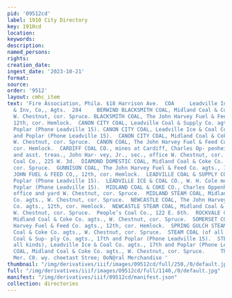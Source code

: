 ```yaml
---
pid: '09512cd'
label: 1910 City Directory
key: 1910cd
location: 
keywords: 
description: 
named_persons: 
rights: 
creation_date: 
ingest_date: '2023-10-21'
format: 
source: 
order: '9512'
layout: cmhc_item
text: 'Fire Association, Phila. $18 Harrison Ave.  COA     Leadville Ins,, Realty
  & Inv, Co,, Agts.  284     BERWIND BLACKSMITH COAL, Midland Coal & Coke Co. agts.,
  W. Chestnut, cor. Spruce. BLACKSMITH COAL, The John Harvey Fuel & Feed  Co. agts.,
  12th, cor. Hemlock.  CANON CITY COAL, Leadville Coal & Supply Co. agts., 17th and
  Poplar (Phone Leadville 15). CANON CITY COAL, Leadville Ice & Coal Co. agts.,  17th
  and Poplar (Phone Leadville 15).  CANON CITY COAL, Midland Coal & Coke Co. agts.,
  W. Chestnut, cor. Spruce.  CANON COAL, The John Harvey Fuel & Feed Co. agts., 12th,
  cor. Hemlock.  CARDIFF COAL CO., mines at Cardiff, Charles Op- penheimer vice-pres.
  and asst. treas., John Har- vey, Jr., sec., office W. Chestnut, cor. Spruce.  Diamond
  Coal Co., 225 W. 3d.  DIAMOND DOMESTIC COAL, Midland Coal & Coke Co. agts., W. Chestnut,
  cor. Spruce.  GUNNISON COAL, The John Harvey Fuel & Feed Co. agts., 12th, cor. Hemlock.  HARVEY
  JOHN FUEL & FEED CO,, 12th, cor. Hemlock.  LEADVILLE COAL & SUPPLY CO., 17th and
  Poplar (Phone Leadville 15).  LEADVILLE ICE & COAL CO., W. H. Cole mer. 17th and
  Poplar (Phone Leadville 15).  MIDLAND COAL & COKE CO., Charles Oppenheimer mezr.,
  office and yard W. Chestnut, cor. Spruce.  MIDLAND STEAM COAL, Midland Coal & Coke
  Co. agts., W. Chestnut, cor. Spruce.  NEWCASTLE COAL, The John Harvey Fuel & Feed
  Co. agts., 12th, cor. Hemlock.  NEWCASTLE STEAM COAL, Midland Coal & Coke Co. agts.,
  W. Chestnut, cor. Spruce.  People’s Coal Co., 122 E. 6th.  ROCKVALE CANON COAL,
  Midland Coal & Coke Co. agts., W. Chestnut, cor. Spruce.  SOMERSET COAL, The John
  Harvey Fuel & Feed Co. agts., 12th, cor. Hemlock.  SPRING GULCH STEAM COAL, Midland
  Coal & Coke Co. agts., W. Chestnut, cor. Spruce.  STEAM COAL (of all kinds), Leadville
  Coal & Sup- ply Co. agts., 17th and Poplar (Phone Leadville 15).  STEAM COAL (of
  all kinds), Leadville Ice & Coal Co. agts., 17th and Poplar (Phone Leadville 15).  SUNSHINE
  COAL, Midland Coal & Coke Co. agts., W. Chestnut, cor. Spruce.     The Hart-ZaitZ
  Mer. C0. wy. cheetast Stree; OoN@ral Merchandise '
thumbnail: "/img/derivatives/iiif/images/09512cd/full/250,/0/default.jpg"
full: "/img/derivatives/iiif/images/09512cd/full/1140,/0/default.jpg"
manifest: "/img/derivatives/iiif/09512cd/manifest.json"
collection: directories
---
```

